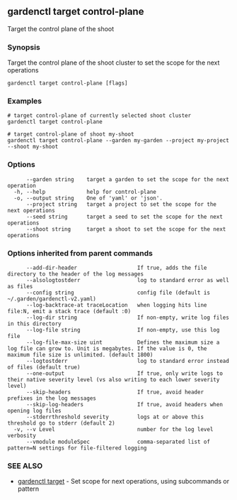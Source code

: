 ## gardenctl target control-plane

Target the control plane of the shoot

### Synopsis

Target the control plane of the shoot cluster to set the scope for the next operations

```
gardenctl target control-plane [flags]
```

### Examples

```
# target control-plane of currently selected shoot cluster
gardenctl target control-plane

# target control-plane of shoot my-shoot
gardenctl target control-plane --garden my-garden --project my-project --shoot my-shoot
```

### Options

```
      --garden string    target a garden to set the scope for the next operation
  -h, --help             help for control-plane
  -o, --output string    One of 'yaml' or 'json'.
      --project string   target a project to set the scope for the next operations
      --seed string      target a seed to set the scope for the next operations
      --shoot string     target a shoot to set the scope for the next operations
```

### Options inherited from parent commands

```
      --add-dir-header                   If true, adds the file directory to the header of the log messages
      --alsologtostderr                  log to standard error as well as files
      --config string                    config file (default is ~/.garden/gardenctl-v2.yaml)
      --log-backtrace-at traceLocation   when logging hits line file:N, emit a stack trace (default :0)
      --log-dir string                   If non-empty, write log files in this directory
      --log-file string                  If non-empty, use this log file
      --log-file-max-size uint           Defines the maximum size a log file can grow to. Unit is megabytes. If the value is 0, the maximum file size is unlimited. (default 1800)
      --logtostderr                      log to standard error instead of files (default true)
      --one-output                       If true, only write logs to their native severity level (vs also writing to each lower severity level)
      --skip-headers                     If true, avoid header prefixes in the log messages
      --skip-log-headers                 If true, avoid headers when opening log files
      --stderrthreshold severity         logs at or above this threshold go to stderr (default 2)
  -v, --v Level                          number for the log level verbosity
      --vmodule moduleSpec               comma-separated list of pattern=N settings for file-filtered logging
```

### SEE ALSO

* [gardenctl target](gardenctl_target.md)	 - Set scope for next operations, using subcommands or pattern


